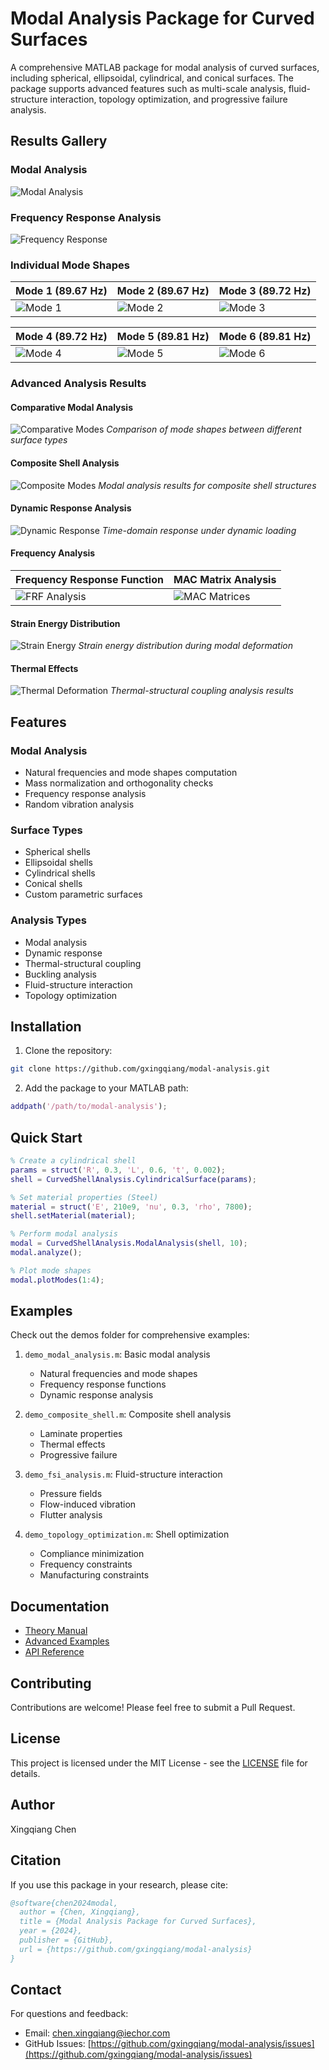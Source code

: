# Modal Analysis Package for Curved Surfaces

A comprehensive MATLAB package for modal analysis of curved surfaces, including spherical, ellipsoidal, cylindrical, and conical surfaces. The package supports advanced features such as multi-scale analysis, fluid-structure interaction, topology optimization, and progressive failure analysis.

## Results Gallery

### Modal Analysis
![Modal Analysis](docs/images/modal_analysis.png)

### Frequency Response Analysis
![Frequency Response](docs/images/frequency_response.png)

### Individual Mode Shapes
| Mode 1 (89.67 Hz) | Mode 2 (89.67 Hz) | Mode 3 (89.72 Hz) |
|-------------------|-------------------|-------------------|
| ![Mode 1](docs/images/mode_1_89667_hz.png) | ![Mode 2](docs/images/mode_2_89667_hz.png) | ![Mode 3](docs/images/mode_3_89720_hz.png) |

| Mode 4 (89.72 Hz) | Mode 5 (89.81 Hz) | Mode 6 (89.81 Hz) |
|-------------------|-------------------|-------------------|
| ![Mode 4](docs/images/mode_4_89723_hz.png) | ![Mode 5](docs/images/mode_5_89807_hz.png) | ![Mode 6](docs/images/mode_6_89813_hz.png) |

### Advanced Analysis Results

#### Comparative Modal Analysis
![Comparative Modes](docs/images/comparative_modes.png)
*Comparison of mode shapes between different surface types*

#### Composite Shell Analysis
![Composite Modes](docs/images/composite_modes.png)
*Modal analysis results for composite shell structures*

#### Dynamic Response Analysis
![Dynamic Response](docs/images/dynamic_response.png)
*Time-domain response under dynamic loading*

#### Frequency Analysis
| Frequency Response Function | MAC Matrix Analysis |
|----------------------------|---------------------|
| ![FRF Analysis](docs/images/FRF.png) | ![MAC Matrices](docs/images/mac_matrices.png) |

#### Strain Energy Distribution
![Strain Energy](docs/images/strain_energy.png)
*Strain energy distribution during modal deformation*

#### Thermal Effects
![Thermal Deformation](docs/images/thermal_deformation.png)
*Thermal-structural coupling analysis results*

## Features

### Modal Analysis
- Natural frequencies and mode shapes computation
- Mass normalization and orthogonality checks
- Frequency response analysis
- Random vibration analysis

### Surface Types
- Spherical shells
- Ellipsoidal shells
- Cylindrical shells
- Conical shells
- Custom parametric surfaces

### Analysis Types
- Modal analysis
- Dynamic response
- Thermal-structural coupling
- Buckling analysis
- Fluid-structure interaction
- Topology optimization

## Installation

1. Clone the repository:
```bash
git clone https://github.com/gxingqiang/modal-analysis.git
```

2. Add the package to your MATLAB path:
```matlab
addpath('/path/to/modal-analysis');
```

## Quick Start

```matlab
% Create a cylindrical shell
params = struct('R', 0.3, 'L', 0.6, 't', 0.002);
shell = CurvedShellAnalysis.CylindricalSurface(params);

% Set material properties (Steel)
material = struct('E', 210e9, 'nu', 0.3, 'rho', 7800);
shell.setMaterial(material);

% Perform modal analysis
modal = CurvedShellAnalysis.ModalAnalysis(shell, 10);
modal.analyze();

% Plot mode shapes
modal.plotModes(1:4);
```

## Examples

Check out the demos folder for comprehensive examples:

1. `demo_modal_analysis.m`: Basic modal analysis
   - Natural frequencies and mode shapes
   - Frequency response functions
   - Dynamic response analysis

2. `demo_composite_shell.m`: Composite shell analysis
   - Laminate properties
   - Thermal effects
   - Progressive failure

3. `demo_fsi_analysis.m`: Fluid-structure interaction
   - Pressure fields
   - Flow-induced vibration
   - Flutter analysis

4. `demo_topology_optimization.m`: Shell optimization
   - Compliance minimization
   - Frequency constraints
   - Manufacturing constraints

## Documentation

- [Theory Manual](docs/theory_manual.md)
- [Advanced Examples](docs/advanced_examples.md)
- [API Reference](docs/api_reference.md)

## Contributing

Contributions are welcome! Please feel free to submit a Pull Request.

## License

This project is licensed under the MIT License - see the [LICENSE](LICENSE) file for details.

## Author

Xingqiang Chen

## Citation

If you use this package in your research, please cite:

```bibtex
@software{chen2024modal,
  author = {Chen, Xingqiang},
  title = {Modal Analysis Package for Curved Surfaces},
  year = {2024},
  publisher = {GitHub},
  url = {https://github.com/gxingqiang/modal-analysis}
}
```

## Contact

For questions and feedback:
- Email: chen.xingqiang@iechor.com
- GitHub Issues: [https://github.com/gxingqiang/modal-analysis/issues](https://github.com/gxingqiang/modal-analysis/issues)
